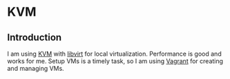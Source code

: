 # KVM

## Introduction

I am using [KVM](https://www.redhat.com/en/topics/virtualization/what-is-KVM)
with [libvirt](https://libvirt.org/) for local virtualization.
Performance is good and works for me.
Setup VMs is a timely task, so I am using [Vagrant](https://www.vagrantup.com/) for creating and managing VMs.
